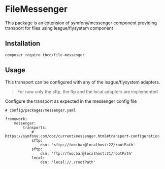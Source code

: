 # FileMessenger

This package is an extension of symfony/messenger component providing transport for files using league/flysystem
component

## Installation

```
composer require tbcd/file-messenger
```

## Usage

This transport can be configured with any of the league/flysystem adapters.
> For now only the sftp, the ftp and the local adapters are implemented

Configure the transport as expected in the messenger config file

```
# config/packages/messenger.yaml

framework:
    messenger:
        transports:
            # https://symfony.com/doc/current/messenger.html#transport-configuration
            sftp:
                dsn: 'sftp://foo:bar@localhost:22/rootPath'
            sftp:
                dsn: 'ftp://foo:bar@localhost:21/rootPath'
            local:
                dsn: 'local://./rootPath'
```